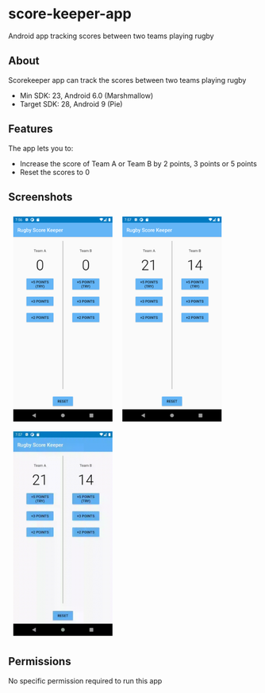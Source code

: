 # score-keeper-app
Android app tracking scores between two teams playing rugby

## About
Scorekeeper app can track the scores between two teams playing rugby
- Min SDK: 23, Android 6.0 (Marshmallow)
- Target SDK: 28, Android 9 (Pie)

## Features
The app lets you to:
- Increase the score of Team A or Team B by 2 points, 3 points or 5 points
- Reset the scores to 0

## Screenshots
[<img src="https://github.com/GaborJenei/score-keeper-app/blob/main/ScreenShots/screen_shot1.png" align="left"
width="200" hspace="10" vspace="10">](https://github.com/GaborJenei/score-keeper-app/blob/main/ScreenShots/screen_shot1.png)
[<img src="https://github.com/GaborJenei/score-keeper-app/blob/main/ScreenShots/screen_shot2.png" align="center"
width="200" hspace="10" vspace="10">](https://github.com/GaborJenei/score-keeper-app/blob/main/ScreenShots/screen_shot2.png)
[<img src="https://github.com/GaborJenei/score-keeper-app/blob/main/ScreenShots/Screen_record.gif" align="center"
width="200" hspace="10" vspace="10">](https://github.com/GaborJenei/score-keeper-app/blob/main/ScreenShots/Screen_record.gif)


## Permissions
No specific permission required to run this app
